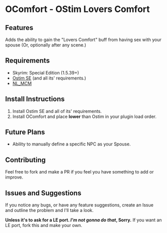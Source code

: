 # OComfort - OStim Lovers Comfort

## Features

Adds the ability to gain the "Lovers Comfort" buff from having sex with your spouse (Or, optionally after any scene.)  

## Requirements

- Skyrim: Special Edition (1.5.39+)
- [Ostim SE](https://github.com/Sairion350/OStim) (and all its' requirements.)
- [NL_MCM](https://www.nexusmods.com/skyrimspecialedition/mods/49127)

## Install Instructions

1. Install Ostim SE and all of its' requirements.
2. Install OComfort and place __lower__ than Ostim in your plugin load order.

## Future Plans

- Ability to manually define a specific NPC as your Spouse.

## Contributing

Feel free to fork and make a PR if you feel you have something to add or improve.

## Issues and Suggestions

If you notice any bugs, or have any feature suggestions, create an Issue and outline the problem and I'll take a look.  
  
**Unless it's to ask for a LE port. *I'm not gonna do that*, Sorry.** If you want an LE port, fork this and make your own.
